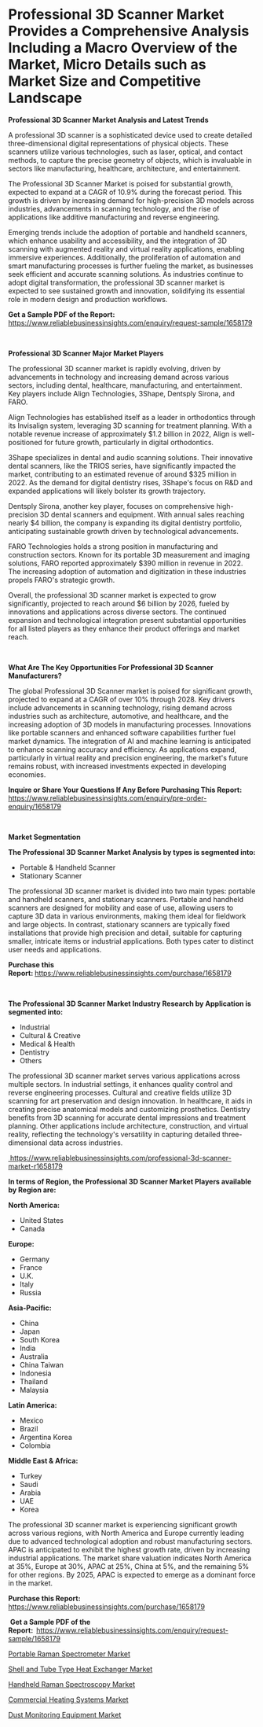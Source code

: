 <p><h1>Professional 3D Scanner Market Provides a Comprehensive Analysis Including a Macro Overview of the Market, Micro Details such as Market Size and Competitive Landscape</h1></p><p><strong>Professional 3D Scanner Market Analysis and Latest Trends</strong></p>
<p><p>A professional 3D scanner is a sophisticated device used to create detailed three-dimensional digital representations of physical objects. These scanners utilize various technologies, such as laser, optical, and contact methods, to capture the precise geometry of objects, which is invaluable in sectors like manufacturing, healthcare, architecture, and entertainment. </p><p>The Professional 3D Scanner Market is poised for substantial growth, expected to expand at a CAGR of 10.9% during the forecast period. This growth is driven by increasing demand for high-precision 3D models across industries, advancements in scanning technology, and the rise of applications like additive manufacturing and reverse engineering. </p><p>Emerging trends include the adoption of portable and handheld scanners, which enhance usability and accessibility, and the integration of 3D scanning with augmented reality and virtual reality applications, enabling immersive experiences. Additionally, the proliferation of automation and smart manufacturing processes is further fueling the market, as businesses seek efficient and accurate scanning solutions. As industries continue to adopt digital transformation, the professional 3D scanner market is expected to see sustained growth and innovation, solidifying its essential role in modern design and production workflows.</p></p>
<p><strong>Get a Sample PDF of the Report:&nbsp;</strong> <a href="https://www.reliablebusinessinsights.com/enquiry/request-sample/1658179?utm_campaign=1119&utm_medium=2&utm_source=Github&utm_content=ia&utm_term=08042025&utm_id=professional-3d-scanner">https://www.reliablebusinessinsights.com/enquiry/request-sample/1658179</a></p>
<p>&nbsp;</p>
<p><strong>Professional 3D Scanner Major Market Players</strong></p>
<p><p>The professional 3D scanner market is rapidly evolving, driven by advancements in technology and increasing demand across various sectors, including dental, healthcare, manufacturing, and entertainment. Key players include Align Technologies, 3Shape, Dentsply Sirona, and FARO.</p><p>Align Technologies has established itself as a leader in orthodontics through its Invisalign system, leveraging 3D scanning for treatment planning. With a notable revenue increase of approximately $1.2 billion in 2022, Align is well-positioned for future growth, particularly in digital orthodontics.</p><p>3Shape specializes in dental and audio scanning solutions. Their innovative dental scanners, like the TRIOS series, have significantly impacted the market, contributing to an estimated revenue of around $325 million in 2022. As the demand for digital dentistry rises, 3Shape's focus on R&D and expanded applications will likely bolster its growth trajectory.</p><p>Dentsply Sirona, another key player, focuses on comprehensive high-precision 3D dental scanners and equipment. With annual sales reaching nearly $4 billion, the company is expanding its digital dentistry portfolio, anticipating sustainable growth driven by technological advancements.</p><p>FARO Technologies holds a strong position in manufacturing and construction sectors. Known for its portable 3D measurement and imaging solutions, FARO reported approximately $390 million in revenue in 2022. The increasing adoption of automation and digitization in these industries propels FARO's strategic growth.</p><p>Overall, the professional 3D scanner market is expected to grow significantly, projected to reach around $6 billion by 2026, fueled by innovations and applications across diverse sectors. The continued expansion and technological integration present substantial opportunities for all listed players as they enhance their product offerings and market reach.</p></p>
<p>&nbsp;</p>
<p><strong>What Are The Key Opportunities For Professional 3D Scanner Manufacturers?</strong></p>
<p><p>The global Professional 3D Scanner market is poised for significant growth, projected to expand at a CAGR of over 10% through 2028. Key drivers include advancements in scanning technology, rising demand across industries such as architecture, automotive, and healthcare, and the increasing adoption of 3D models in manufacturing processes. Innovations like portable scanners and enhanced software capabilities further fuel market dynamics. The integration of AI and machine learning is anticipated to enhance scanning accuracy and efficiency. As applications expand, particularly in virtual reality and precision engineering, the market's future remains robust, with increased investments expected in developing economies.</p></p>
<p><strong>Inquire or Share Your Questions If Any Before Purchasing This Report:</strong> <a href="https://www.reliablebusinessinsights.com/enquiry/pre-order-enquiry/1658179?utm_campaign=1119&utm_medium=2&utm_source=Github&utm_content=ia&utm_term=08042025&utm_id=professional-3d-scanner">https://www.reliablebusinessinsights.com/enquiry/pre-order-enquiry/1658179</a></p>
<p>&nbsp;</p>
<p><strong>Market Segmentation</strong></p>
<p><strong>The Professional 3D Scanner Market Analysis by types is segmented into:</strong></p>
<p><ul><li>Portable & Handheld Scanner</li><li>Stationary Scanner</li></ul></p>
<p><p>The professional 3D scanner market is divided into two main types: portable and handheld scanners, and stationary scanners. Portable and handheld scanners are designed for mobility and ease of use, allowing users to capture 3D data in various environments, making them ideal for fieldwork and large objects. In contrast, stationary scanners are typically fixed installations that provide high precision and detail, suitable for capturing smaller, intricate items or industrial applications. Both types cater to distinct user needs and applications.</p></p>
<p><strong>Purchase this Report:&nbsp;</strong><a href="https://www.reliablebusinessinsights.com/purchase/1658179?utm_campaign=1119&utm_medium=2&utm_source=Github&utm_content=ia&utm_term=08042025&utm_id=professional-3d-scanner">https://www.reliablebusinessinsights.com/purchase/1658179</a></p>
<p>&nbsp;</p>
<p><strong>The Professional 3D Scanner Market Industry Research by Application is segmented into:</strong></p>
<p><ul><li>Industrial</li><li>Cultural & Creative</li><li>Medical & Health</li><li>Dentistry</li><li>Others</li></ul></p>
<p><p>The professional 3D scanner market serves various applications across multiple sectors. In industrial settings, it enhances quality control and reverse engineering processes. Cultural and creative fields utilize 3D scanning for art preservation and design innovation. In healthcare, it aids in creating precise anatomical models and customizing prosthetics. Dentistry benefits from 3D scanning for accurate dental impressions and treatment planning. Other applications include architecture, construction, and virtual reality, reflecting the technology's versatility in capturing detailed three-dimensional data across industries.</p></p>
<p><a href="https://www.reliablebusinessinsights.com/professional-3d-scanner-market-r1658179?utm_campaign=1119&utm_medium=2&utm_source=Github&utm_content=ia&utm_term=08042025&utm_id=professional-3d-scanner">&nbsp;https://www.reliablebusinessinsights.com/professional-3d-scanner-market-r1658179</a></p>
<p><strong>In terms of Region, the Professional 3D Scanner Market Players available by Region are:</strong></p>
<p>
    <p> <strong> North America: </strong>
        <ul>
            <li>United States</li>
            <li>Canada</li>
        </ul>
        </p> 
    <p> <strong> Europe: </strong>
        <ul>
            <li>Germany</li>
            <li>France</li>
            <li>U.K.</li>
            <li>Italy</li>
            <li>Russia</li>
        </ul>
        </p> 
    <p> <strong> Asia-Pacific: </strong>
        <ul>
            <li>China</li>
            <li>Japan</li>
            <li>South Korea</li>
            <li>India</li>
            <li>Australia</li>
            <li>China Taiwan</li>
            <li>Indonesia</li>
            <li>Thailand</li>
            <li>Malaysia</li>
        </ul>
        </p> 
    <p> <strong> Latin America: </strong>
        <ul>
            <li>Mexico</li>
            <li>Brazil</li>
            <li>Argentina Korea</li>
            <li>Colombia</li>
        </ul>
        </p> 
    <p> <strong> Middle East & Africa: </strong>
        <ul>
            <li>Turkey</li>
            <li>Saudi</li>
            <li>Arabia</li>
            <li>UAE</li>
            <li>Korea</li>
        </ul>
    </p>
    </p>
<p><p>The professional 3D scanner market is experiencing significant growth across various regions, with North America and Europe currently leading due to advanced technological adoption and robust manufacturing sectors. APAC is anticipated to exhibit the highest growth rate, driven by increasing industrial applications. The market share valuation indicates North America at 35%, Europe at 30%, APAC at 25%, China at 5%, and the remaining 5% for other regions. By 2025, APAC is expected to emerge as a dominant force in the market.</p></p>
<p><strong>Purchase this Report: </strong><a href="https://www.reliablebusinessinsights.com/purchase/1658179?utm_campaign=1119&utm_medium=2&utm_source=Github&utm_content=ia&utm_term=08042025&utm_id=professional-3d-scanner">https://www.reliablebusinessinsights.com/purchase/1658179</a></p>
<p>&nbsp;<strong>Get a Sample PDF of the Report:&nbsp;&nbsp;</strong><a href="https://www.reliablebusinessinsights.com/enquiry/request-sample/1658179?utm_campaign=1119&utm_medium=2&utm_source=Github&utm_content=ia&utm_term=08042025&utm_id=professional-3d-scanner">https://www.reliablebusinessinsights.com/enquiry/request-sample/1658179</a></p>
<p><strong></strong></p>
<p><p><a href="https://github.com/lonanweaseh4/Market-Research-Report-List-1/blob/main/portable-raman-spectrometer-market.md?utm_campaign=1119&utm_medium=2&utm_source=Github&utm_content=ia&utm_term=08042025&utm_id=professional-3d-scanner">Portable Raman Spectrometer Market</a></p><p><a href="https://github.com/tentandyik/Market-Research-Report-List-1/blob/main/shell-and-tube-type-heat-exchanger-market.md?utm_campaign=1119&utm_medium=2&utm_source=Github&utm_content=ia&utm_term=08042025&utm_id=professional-3d-scanner">Shell and Tube Type Heat Exchanger Market</a></p><p><a href="https://github.com/biandnikelrs/Market-Research-Report-List-1/blob/main/handheld-raman-spectroscopy-market.md?utm_campaign=1119&utm_medium=2&utm_source=Github&utm_content=ia&utm_term=08042025&utm_id=professional-3d-scanner">Handheld Raman Spectroscopy Market</a></p><p><a href="https://github.com/mismannely/Market-Research-Report-List-1/blob/main/commercial-heating-systems-market.md?utm_campaign=1119&utm_medium=2&utm_source=Github&utm_content=ia&utm_term=08042025&utm_id=professional-3d-scanner">Commercial Heating Systems Market</a></p><p><a href="https://github.com/myongfranzcs/Market-Research-Report-List-1/blob/main/dust-monitoring-equipment-market.md?utm_campaign=1119&utm_medium=2&utm_source=Github&utm_content=ia&utm_term=08042025&utm_id=professional-3d-scanner">Dust Monitoring Equipment Market</a></p></p>